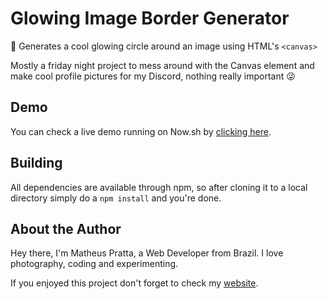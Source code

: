 # Glowing Image Border Generator
🎨 Generates a cool glowing circle around an image using HTML's `<canvas>`

Mostly a friday night project to mess around with the Canvas element and make cool profile pictures for my Discord, nothing really important 😜

## Demo

You can check a live demo running on Now.sh by [clicking here](https://glowing-image-border.lab.matheus.io).

## Building

All dependencies are available through npm, so after cloning it to a local directory simply do a `npm install` and you're done.

## About the Author

Hey there, I'm Matheus Pratta, a Web Developer from Brazil. I love photography, coding and experimenting.

If you enjoyed this project don't forget to check my [website](http://matheus.io).